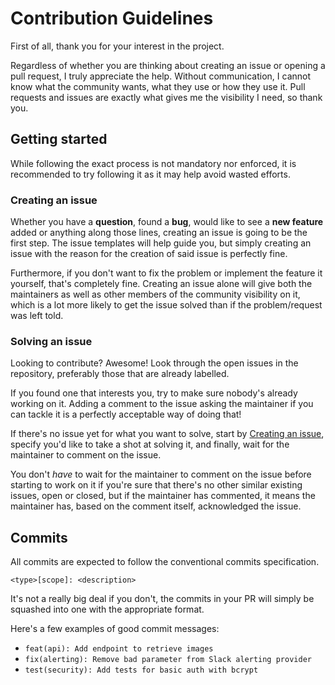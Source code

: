 # Contribution Guidelines
First of all, thank you for your interest in the project.

Regardless of whether you are thinking about creating an issue or opening a pull request, I truly appreciate the help. 
Without communication, I cannot know what the community wants, what they use or how they use it. 
Pull requests and issues are exactly what gives me the visibility I need, so thank you.


## Getting started
While following the exact process is not mandatory nor enforced, it is recommended to try following it as it may help avoid wasted efforts.


### Creating an issue
Whether you have a **question**, found a **bug**, would like to see a **new feature** added or anything along those lines, creating an issue is
going to be the first step. The issue templates will help guide you, but simply creating an issue with the reason for the creation
of said issue is perfectly fine.

Furthermore, if you don't want to fix the problem or implement the feature it yourself, that's completely fine. 
Creating an issue alone will give both the maintainers as well as other members of the community visibility on it,
which is a lot more likely to get the issue solved than if the problem/request was left told.


### Solving an issue
Looking to contribute? Awesome! Look through the open issues in the repository, preferably those that are already labelled.

If you found one that interests you, try to make sure nobody's already working on it. 
Adding a comment to the issue asking the maintainer if you can tackle it is a perfectly acceptable way of doing that!

If there's no issue yet for what you want to solve, start by [Creating an issue](#creating-an-issue), specify
you'd like to take a shot at solving it, and finally, wait for the maintainer to comment on the issue.

You don't _have_ to wait for the maintainer to comment on the issue before starting to work on it if you're sure that there's no other
similar existing issues, open or closed, but if the maintainer has commented, it means the maintainer has, based on the comment itself,
acknowledged the issue.


## Commits
All commits are expected to follow the conventional commits specification.

```
<type>[scope]: <description>
```

It's not a really big deal if you don't, the commits in your PR will simply be squashed into one with the appropriate format.

Here's a few examples of good commit messages:
- `feat(api): Add endpoint to retrieve images`
- `fix(alerting): Remove bad parameter from Slack alerting provider`
- `test(security): Add tests for basic auth with bcrypt`
